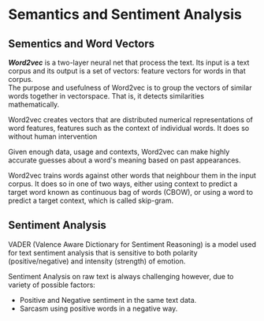 # Semantics and Sentiment Analysis

## Sementics and Word Vectors
_**Word2vec**_ is a two-layer neural net that process the text. Its input is a text corpus and its output is a set of vectors:
feature vectors for words in that corpus. \
The purpose and usefulness of Word2vec is to group the vectors of similar words together in vectorspace. That is, it detects
similarities mathematically.

Word2vec creates vectors that are distributed numerical representations of word features, features such as the context of 
individual words. It does so without human intervention

Given enough data, usage and contexts, Word2vec can make highly accurate guesses about a word's meaning based on past 
appearances.

Word2vec trains words against other words that neighbour them in the input corpus. It does so in one of two ways, either 
using context to predict a target word known as continuous bag of words (CBOW), or using a word to predict a target context,
which is called skip-gram.

## Sentiment Analysis
VADER (Valence Aware Dictionary for Sentiment Reasoning) is a model used for text sentiment analysis that is sensitive to 
both polarity (positive/negative) and intensity (strength) of emotion.

Sentiment Analysis on raw text is always challenging however, due to variety of possible factors:
* Positive and Negative sentiment in the same text data.
* Sarcasm using positive words in a negative way.